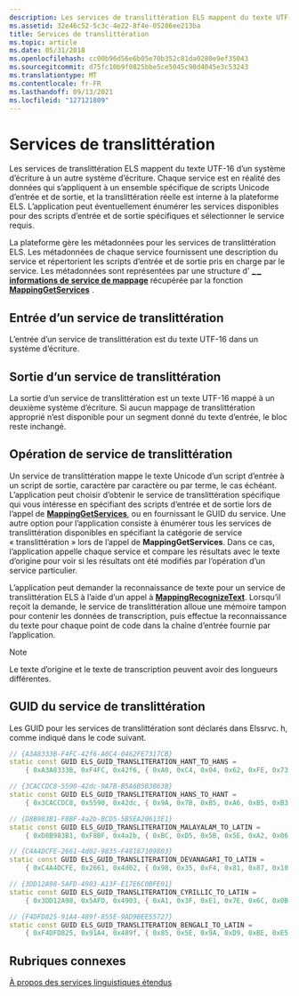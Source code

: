 ```yaml
---
description: Les services de translittération ELS mappent du texte UTF-16 d’un système d’écriture à un autre système d’écriture.
ms.assetid: 32e46c52-5c3c-4e22-8f4e-05286ee213ba
title: Services de translittération
ms.topic: article
ms.date: 05/31/2018
ms.openlocfilehash: cc00b96d56e6b05e70b352c81da0280e9ef35043
ms.sourcegitcommit: d75fc10b9f0825bbe5ce5045c90d4045e3c53243
ms.translationtype: MT
ms.contentlocale: fr-FR
ms.lasthandoff: 09/13/2021
ms.locfileid: "127121809"
---
```

# <a name="transliteration-services"></a>Services de translittération

Les services de translittération ELS mappent du texte UTF-16 d’un système d’écriture à un autre système d’écriture. Chaque service est en réalité des données qui s’appliquent à un ensemble spécifique de scripts Unicode d’entrée et de sortie, et la translittération réelle est interne à la plateforme ELS. L’application peut éventuellement énumérer les services disponibles pour des scripts d’entrée et de sortie spécifiques et sélectionner le service requis.

La plateforme gère les métadonnées pour les services de translittération ELS. Les métadonnées de chaque service fournissent une description du service et répertorient les scripts d’entrée et de sortie pris en charge par le service. Les métadonnées sont représentées par une structure d' [**\_ \_ informations de service de mappage**](/windows/desktop/api/Elscore/ns-elscore-mapping_service_info) récupérée par la fonction [**MappingGetServices**](/windows/desktop/api/Elscore/nf-elscore-mappinggetservices) .

## <a name="input-to-a-transliteration-service"></a>Entrée d’un service de translittération

L’entrée d’un service de translittération est du texte UTF-16 dans un système d’écriture.

## <a name="output-of-a-transliteration-service"></a>Sortie d’un service de translittération

La sortie d’un service de translittération est un texte UTF-16 mappé à un deuxième système d’écriture. Si aucun mappage de translittération approprié n’est disponible pour un segment donné du texte d’entrée, le bloc reste inchangé.

## <a name="transliteration-service-operation"></a>Opération de service de translittération

Un service de translittération mappe le texte Unicode d’un script d’entrée à un script de sortie, caractère par caractère ou par terme, le cas échéant. L’application peut choisir d’obtenir le service de translittération spécifique qui vous intéresse en spécifiant des scripts d’entrée et de sortie lors de l’appel de [**MappingGetServices**](/windows/desktop/api/Elscore/nf-elscore-mappinggetservices), ou en fournissant le GUID du service. Une autre option pour l’application consiste à énumérer tous les services de translittération disponibles en spécifiant la catégorie de service « translittération » lors de l’appel de **MappingGetServices**. Dans ce cas, l’application appelle chaque service et compare les résultats avec le texte d’origine pour voir si les résultats ont été modifiés par l’opération d’un service particulier.

L’application peut demander la reconnaissance de texte pour un service de translittération ELS à l’aide d’un appel à [**MappingRecognizeText**](/windows/desktop/api/Elscore/nf-elscore-mappingrecognizetext). Lorsqu’il reçoit la demande, le service de translittération alloue une mémoire tampon pour contenir les données de transcription, puis effectue la reconnaissance du texte pour chaque point de code dans la chaîne d’entrée fournie par l’application.

> [!Note]  
> Le texte d’origine et le texte de transcription peuvent avoir des longueurs différentes.

 

## <a name="transliteration-service-guids"></a>GUID du service de translittération

Les GUID pour les services de translittération sont déclarés dans Elssrvc. h, comme indiqué dans le code suivant.


```C++
// {A3A8333B-F4FC-42f6-A0C4-0462FE7317CB}
static const GUID ELS_GUID_TRANSLITERATION_HANT_TO_HANS =
    { 0xA3A8333B, 0xF4FC, 0x42f6, { 0xA0, 0xC4, 0x04, 0x62, 0xFE, 0x73, 0x17, 0xCB } };

// {3CACCDC8-5590-42dc-9A7B-B5A6B5B3B63B}
static const GUID ELS_GUID_TRANSLITERATION_HANS_TO_HANT =
    { 0x3CACCDC8, 0x5590, 0x42dc, { 0x9A, 0x7B, 0xB5, 0xA6, 0xB5, 0xB3, 0xB6, 0x3B } };

// {D8B983B1-F8BF-4a2b-BCD5-5B5EA20613E1}
static const GUID ELS_GUID_TRANSLITERATION_MALAYALAM_TO_LATIN =
    { 0xD8B983B1, 0xF8BF, 0x4a2b, { 0xBC, 0xD5, 0x5B, 0x5E, 0xA2, 0x06, 0x13, 0xE1 } };

// {C4A4DCFE-2661-4d02-9835-F48187109803}
static const GUID ELS_GUID_TRANSLITERATION_DEVANAGARI_TO_LATIN =
    { 0xC4A4DCFE, 0x2661, 0x4d02, { 0x98, 0x35, 0xF4, 0x81, 0x87, 0x10, 0x98, 0x03 } };

// {3DD12A98-5AFD-4903-A13F-E17E6C0BFE01}
static const GUID ELS_GUID_TRANSLITERATION_CYRILLIC_TO_LATIN =
    { 0x3DD12A98, 0x5AFD, 0x4903, { 0xA1, 0x3F, 0xE1, 0x7E, 0x6C, 0x0B, 0xFE, 0x01 } };

// {F4DFD825-91A4-489f-855E-9AD9BEE55727}
static const GUID ELS_GUID_TRANSLITERATION_BENGALI_TO_LATIN =
    { 0xF4DFD825, 0x91A4, 0x489f, { 0x85, 0x5E, 0x9A, 0xD9, 0xBE, 0xE5, 0x57, 0x27 } };
```



## <a name="related-topics"></a>Rubriques connexes

<dl> <dt>

[À propos des services linguistiques étendus](about-extended-linguistic-services.md)
</dt> </dl>

 

 



